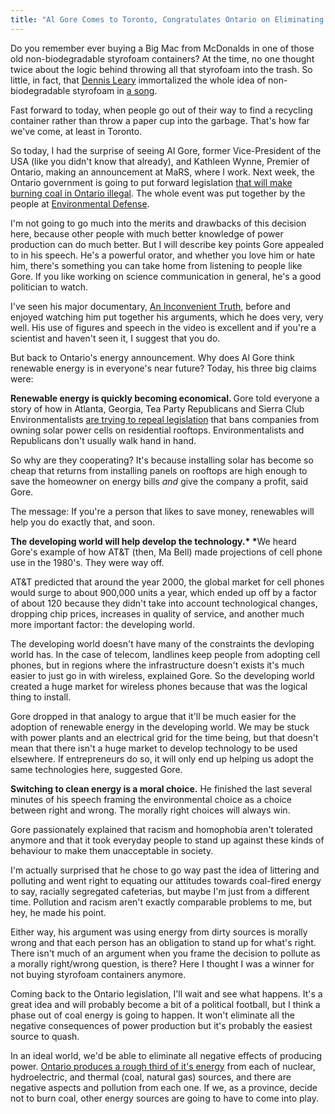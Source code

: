 ```yaml
---
title: "Al Gore Comes to Toronto, Congratulates Ontario on Eliminating Coal Power Plants"
---
```


Do you remember ever buying a Big Mac from McDonalds in one of those old  non-biodegradable styrofoam containers? At the time, no one thought  twice about the logic behind throwing all that styrofoam into the  trash. So little, in fact, that <a href="http://www.amazon.com/s/?_encoding=UTF8&amp;camp=1789&amp;creative=390957&amp;linkCode=ur2&amp;pageMinusResults=1&amp;suo=1385066688943&amp;tag=thechecscie0c-20&amp;url=search-alias%3Daps#/ref=nb_sb_noss_1?url=search-alias%3Daps&amp;field-keywords=dennis%20leary&amp;sprefix=dennis+lear%2Caps&amp;rh=i%3Aaps%2Ck%3Adennis%20leary&amp;sepatfbtf=true&amp;tc=1385066690613" target="_blank">Dennis Leary</a> immortalized the whole idea of non-biodegradable styrofoam in <a href="http://www.amazon.com/gp/product/B000VWS1XK/ref=as_li_ss_tl?ie=UTF8&amp;camp=1789&amp;creative=390957&amp;creativeASIN=B000VWS1XK&amp;linkCode=as2&amp;tag=thechecscie0c-20" target="_blank">a song</a>.

Fast forward to today, when people go out of their way to find a  recycling container rather than throw a paper cup into the garbage.  That's how far we've come, at least in Toronto.

So today, I had the surprise of seeing Al Gore, former Vice-President of  the USA (like you didn't know that already), and Kathleen Wynne,  Premier of Ontario, making an announcement at MaRS, where I work. Next  week, the Ontario government is going to put forward legislation [that will make burning coal in Ontario illegal](http://cnews.canoe.ca/CNEWS/Canada/2013/11/21/21285136.html). The whole event was put together by the people at [Environmental Defense](http://environmentaldefence.ca/).

I'm not going to go much into the merits and drawbacks of this decision  here, because other people with much better knowledge of power  production can do much better. But I will describe key points Gore  appealed to in his speech. He's a powerful orator, and whether you love  him or hate him, there's something you can take home from listening to  people like Gore. If you like working on science communication in  general, he's a good politician to watch.

I've seen his major documentary, <a href="http://www.amazon.com/gp/product/B000ICL3KG/ref=as_li_ss_tl?ie=UTF8&amp;camp=1789&amp;creative=390957&amp;creativeASIN=B000ICL3KG&amp;linkCode=as2&amp;tag=thechecscie0c-20" target="_blank">An Inconvenient Truth</a>,  before and enjoyed watching him put together his arguments, which he  does very, very well. His use of figures and speech in the video is  excellent and if you're a scientist and haven't seen it, I suggest that  you do.

But back to Ontario's energy announcement. Why does Al Gore think  renewable energy is in everyone's near future? Today, his three big  claims were:

<b>Renewable energy is quickly becoming economical. </b>Gore told everyone a story of how in Atlanta, Georgia, Tea Party Republicans and Sierra Club Environmentalists [are trying to repeal legislation](http://fuelfix.com/midland/2013/11/12/tea-partys-green-faction-fights-for-solar-in-red-states/) that bans companies from owning solar power cells on residential  rooftops. Environmentalists and Republicans don't usually walk hand in  hand.

So why are they cooperating? It's because installing solar has become  so cheap that returns from installing panels on rooftops are high enough  to save the homeowner on energy bills *and* give the company a  profit, said Gore.

The message: If you're a person that likes to save  money, renewables will help you do exactly that, and soon.

<b>The developing world will help develop the technology.* *</b>We heard Gore's example of how AT&amp;T (then, Ma Bell) made projections of cell phone use in the 1980's. They were way off.

AT&amp;T predicted that around the year 2000, the global market for cell  phones would surge to about 900,000 units a year, which ended up off by  a factor of about 120 because they didn't take into account  technological changes, dropping chip prices, increases in quality of  service, and another much more important factor: the developing world.

The developing world doesn't have many of the constraints the devloping  world has. In the case of telecom, landlines keep people from adopting  cell phones, but in regions where the infrastructure doesn't exists it's  much easier to just go in with wireless, explained Gore. So the  developing world created a huge market for wireless phones because that  was the logical thing to install.

Gore dropped in that analogy to argue that it'll be much easier for the  adoption of renewable energy in the developing world. We may be stuck  with power plants and an electrical grid for the time being, but that  doesn't mean that there isn't a huge market to develop technology to be  used elsewhere. If entrepreneurs do so, it will only end up helping us  adopt the same technologies here, suggested Gore.

<b>Switching to clean energy is a moral choice.</b> He finished the  last several minutes of his speech framing the environmental choice as a  choice between right and wrong. The morally right choices will always  win.

Gore passionately explained that racism and homophobia aren't tolerated  anymore and that it took everyday people to stand up against these kinds  of behaviour to make them unacceptable in society.

I'm actually surprised that he chose to go way past the idea of  littering and polluting and went right to equating our attitudes towards  coal-fired energy to say, racially segregated cafeterias, but maybe I'm  just from a different time. Pollution and racism aren't exactly  comparable problems to me, but hey, he made his point.

Either way, his argument was using energy from dirty sources is morally  wrong and that each person has an obligation to stand up for what's  right. There isn't much of an argument when you frame the decision to  pollute as a morally right/wrong question, is there? Here I thought I  was a winner for not buying styrofoam containers anymore.

Coming back to the Ontario legislation, I'll wait and see what happens.  It's a great idea and will probably become a bit of a political  football, but I think a phase out of coal energy is going to happen. It  won't eliminate all the negative consequences of power production but it's probably the easiest  source to quash.

In an ideal world, we'd be able to eliminate all negative effects of producing power. [Ontario produces a rough third of it's energy](http://www.opg.com/power/) from each of nuclear, hydroelectric, and thermal (coal, natural gas)  sources, and there are negative aspects and pollution from each one. If  we, as a province, decide not to burn coal, other energy sources are  going to have to come into play.  

